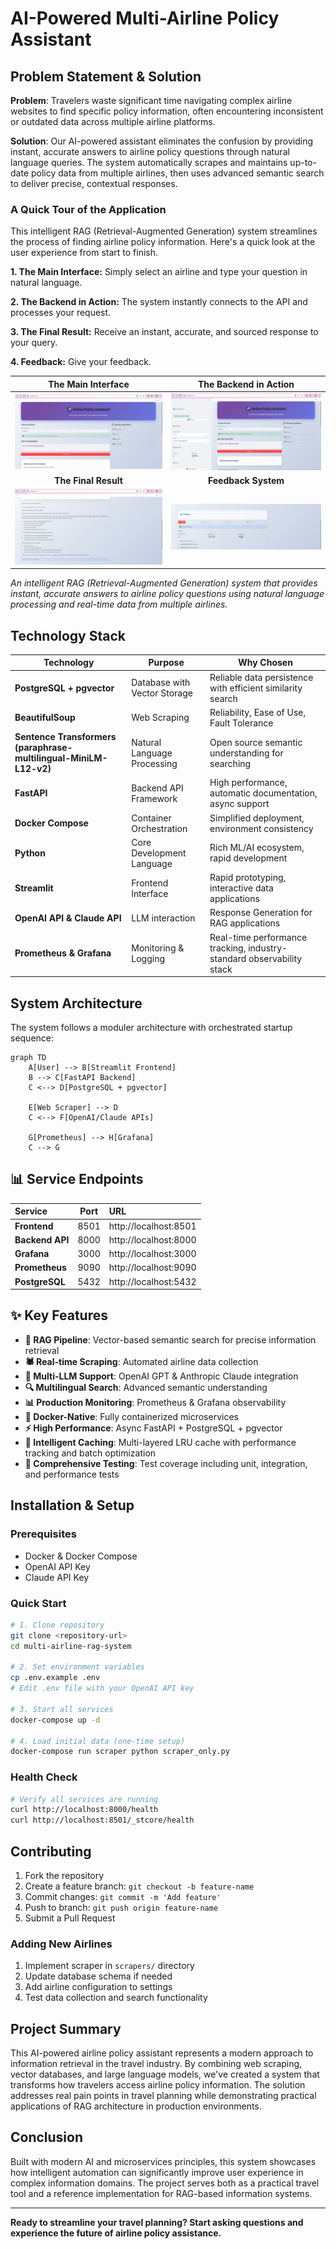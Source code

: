 # AI-Powered Multi-Airline Policy Assistant

## Problem Statement & Solution

**Problem**: Travelers waste significant time navigating complex airline websites to find specific policy information, often encountering inconsistent or outdated data across multiple airline platforms.

**Solution**: Our AI-powered assistant eliminates the confusion by providing instant, accurate answers to airline policy questions through natural language queries. The system automatically scrapes and maintains up-to-date policy data from multiple airlines, then uses advanced semantic search to deliver precise, contextual responses.

### **A Quick Tour of the Application**

This intelligent RAG (Retrieval-Augmented Generation) system streamlines the process of finding airline policy information. Here's a quick look at the user experience from start to finish.

**1. The Main Interface:** Simply select an airline and type your question in natural language.

**2. The Backend in Action:** The system instantly connects to the API and processes your request.

**3. The Final Result:** Receive an instant, accurate, and sourced response to your query.

**4. Feedback:** Give your feedback. 

| The Main Interface | The Backend in Action |
|:------------------:|:---------------------:|
| ![How It Works](assets/streamlit_interface1.png) | ![System Process](assets/streamlit_interface4.png) |
| **The Final Result** | **Feedback System** |
| ![Final Answer](assets/streamlit_interface2.png) | ![Feedback](assets/streamlit_interface3.png) |

*An intelligent RAG (Retrieval-Augmented Generation) system that provides instant, accurate answers to airline policy questions using natural language processing and real-time data from multiple airlines.*

## Technology Stack

| Technology | Purpose | Why Chosen |
|------------|---------|------------|
| **PostgreSQL + pgvector** | Database with Vector Storage | Reliable data persistence with efficient similarity search |
| **BeautifulSoup** | Web Scraping | Reliability, Ease of Use, Fault Tolerance|
| **Sentence Transformers (paraphrase-multilingual-MiniLM-L12-v2)** | Natural Language Processing | Open source semantic understanding for searching |
| **FastAPI** | Backend API Framework | High performance, automatic documentation, async support |
| **Docker Compose** | Container Orchestration | Simplified deployment, environment consistency |
| **Python** | Core Development Language | Rich ML/AI ecosystem, rapid development |
| **Streamlit** | Frontend Interface | Rapid prototyping, interactive data applications |
| **OpenAI API & Claude API** | LLM interaction | Response Generation for RAG applications |
| **Prometheus & Grafana**| Monitoring & Logging|Real-time performance tracking, industry-standard observability stack|

## System Architecture

The system follows a moduler architecture with orchestrated startup sequence:

```mermaid
graph TD
    A[User] --> B[Streamlit Frontend]
    B --> C[FastAPI Backend]
    C <--> D[PostgreSQL + pgvector]
    
    E[Web Scraper] --> D
    C <--> F[OpenAI/Claude APIs]
    
    G[Prometheus] --> H[Grafana]
    C --> G
```

## 📊 Service Endpoints
| Service | Port | URL |
|:--------|:----:|:----|
| **Frontend** | 8501 | http://localhost:8501 |
| **Backend API** | 8000 | http://localhost:8000 | 
| **Grafana** | 3000 | http://localhost:3000 | 
| **Prometheus** | 9090 | http://localhost:9090 | 
| **PostgreSQL** | 5432 | http://localhost:5432 |


## ✨ Key Features

- **🤖 RAG Pipeline**: Vector-based semantic search for precise information retrieval
- **🕷️ Real-time Scraping**: Automated airline data collection
- **🧠 Multi-LLM Support**: OpenAI GPT & Anthropic Claude integration
- **🔍 Multilingual Search**: Advanced semantic understanding
- **📊 Production Monitoring**: Prometheus & Grafana observability
- **🐳 Docker-Native**: Fully containerized microservices
- **⚡ High Performance**: Async FastAPI + PostgreSQL + pgvector
- **🚀 Intelligent Caching**: Multi-layered LRU cache with performance tracking and batch optimization
- **🧪 Comprehensive Testing**: Test coverage including unit, integration, and performance tests

## Installation & Setup

### Prerequisites
- Docker & Docker Compose
- OpenAI API Key
- Claude API Key

### Quick Start
```bash
# 1. Clone repository
git clone <repository-url>
cd multi-airline-rag-system

# 2. Set environment variables
cp .env.example .env
# Edit .env file with your OpenAI API key

# 3. Start all services
docker-compose up -d

# 4. Load initial data (one-time setup)
docker-compose run scraper python scraper_only.py
```

### Health Check
```bash
# Verify all services are running
curl http://localhost:8000/health
curl http://localhost:8501/_stcore/health
```

## Contributing

1. Fork the repository
2. Create a feature branch: `git checkout -b feature-name`
3. Commit changes: `git commit -m 'Add feature'`
4. Push to branch: `git push origin feature-name`
5. Submit a Pull Request

### Adding New Airlines
1. Implement scraper in `scrapers/` directory
2. Update database schema if needed
3. Add airline configuration to settings
4. Test data collection and search functionality

## Project Summary

This AI-powered airline policy assistant represents a modern approach to information retrieval in the travel industry. By combining web scraping, vector databases, and large language models, we've created a system that transforms how travelers access airline policy information. The solution addresses real pain points in travel planning while demonstrating practical applications of RAG architecture in production environments.

## Conclusion

Built with modern AI and microservices principles, this system showcases how intelligent automation can significantly improve user experience in complex information domains. The project serves both as a practical travel tool and a reference implementation for RAG-based information systems.

---

**Ready to streamline your travel planning? Start asking questions and experience the future of airline policy assistance.**
